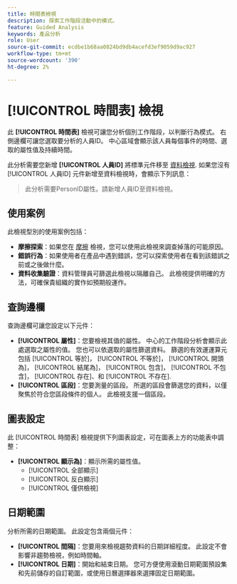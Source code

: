 ```yaml
---
title: 時間表檢視
description: 探索工作階段活動中的模式。
feature: Guided Analysis
keywords: 產品分析
role: User
source-git-commit: ecdbe1b68aa0824bd9db4acefd3ef9059d9ac927
workflow-type: tm+mt
source-wordcount: '390'
ht-degree: 2%

---
```


# [!UICONTROL 時間表] 檢視

此 **[!UICONTROL 時間表]** 檢視可讓您分析個別工作階段，以判斷行為模式。 右側邊欄可讓您選取要分析的人員ID。 中心區域會顯示該人員每個事件的時間、選取的屬性值及持續時間。

此分析需要您新增 **[!UICONTROL 人員ID]** 將標準元件移至 [資料檢視](/help/data-views/component-reference.md#optional). 如果您沒有 [!UICONTROL 人員ID] 元件新增至資料檢視時，會顯示下列訊息：

> 此分析需要PersonID屬性。請新增人員ID至資料檢視。

## 使用案例

此檢視型別的使用案例包括：

* **摩擦探索**：如果您在 [摩擦](friction.md) 檢視，您可以使用此檢視來調查掉落的可能原因。
* **錯誤行為**：如果使用者在產品中遇到錯誤，您可以探索使用者在看到該錯誤之前或之後做什麼。
* **資料收集驗證**：資料管理員可篩選此檢視以隔離自己。 此檢視提供明確的方法，可確保貴組織的實作如預期般運作。

## 查詢邊欄

查詢邊欄可讓您設定以下元件：

* **[!UICONTROL 屬性]**：您要檢視其值的屬性。 中心的工作階段分析會顯示此處選取之屬性的值。 您也可以依選取的屬性篩選資料。 篩選的有效運運算元包括 [!UICONTROL 等於]， [!UICONTROL 不等於]， [!UICONTROL 開頭為]， [!UICONTROL 結尾為]， [!UICONTROL 包含]， [!UICONTROL 不包含]， [!UICONTROL 存在]、和 [!UICONTROL 不存在].
* **[!UICONTROL 區段]**：您要測量的區段。 所選的區段會篩選您的資料，以僅聚焦於符合您區段條件的個人。 此檢視支援一個區段。

## 圖表設定

此 [!UICONTROL 時間表] 檢視提供下列圖表設定，可在圖表上方的功能表中調整：

* **[!UICONTROL 顯示為]**：顯示所需的屬性值。
   * [!UICONTROL 全部顯示]
   * [!UICONTROL 反白顯示]
   * [!UICONTROL 僅供檢視]

## 日期範圍

分析所需的日期範圍。 此設定包含兩個元件：

* **[!UICONTROL 間隔]**：您要用來檢視趨勢資料的日期詳細程度。 此設定不會影響非趨勢檢視，例如時間軸。
* **[!UICONTROL 日期]**：開始和結束日期。 您可方便使用滾動日期範圍預設集和先前儲存的自訂範圍，或使用日曆選擇器來選擇固定日期範圍。
